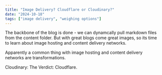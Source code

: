 ```yaml
---
title: "Image Delivery? Cloudflare or Cloudinary?"
date: "2024-10-18"
tags: ["image delivery", "weighing options"]
---
```


The backbone of the blog is done - we can dynamcally pull markdown files from the content folder. But with great blogs come great images, so its time to learn about image hosting and content delivery networks.

Apparently a common thing with image hosting and content delivery networks are transformations.

Cloudinary:
The Verdict:
Cloudflare.
